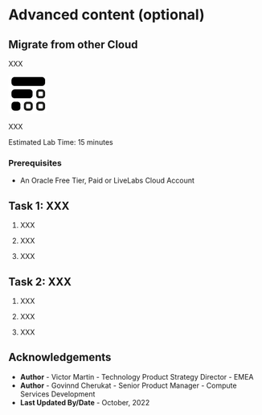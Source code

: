 # Advanced content (optional)

## Migrate from other Cloud

XXX

![Fn Logo](images/fnlogo.png)

XXX

Estimated Lab Time: 15 minutes

### Prerequisites

* An Oracle Free Tier, Paid or LiveLabs Cloud Account


## Task 1: XXX

1. XXX

2. XXX

3. XXX

## Task 2: XXX

1. XXX

2. XXX

3. XXX

## Acknowledgements

* **Author** - Victor Martin - Technology Product Strategy Director - EMEA
* **Author** - Govinnd Cherukat - Senior Product Manager - Compute Services Development
* **Last Updated By/Date** - October, 2022
